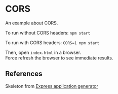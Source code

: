# CORS
An example about CORS.

To run without CORS headers:
`npm start`

To run with CORS headers:
`CORS=1 npm start`

Then, open `index.html` in a browser.  
Force refresh the browser to see immediate results. 

## References
Skeleton from [Express application generator](https://expressjs.com/en/starter/generator.html)
